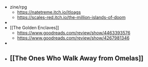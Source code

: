 - zine/rpg
	- https://natetreme.itch.io/itloags
	- https://scales-red.itch.io/the-million-islands-of-doom
-
- [[The Golden Enclaves]]
	- https://www.goodreads.com/review/show/4463393576
	- https://www.goodreads.com/review/show/4267981346
-
- [[The Ones Who Walk Away from Omelas]]
	-